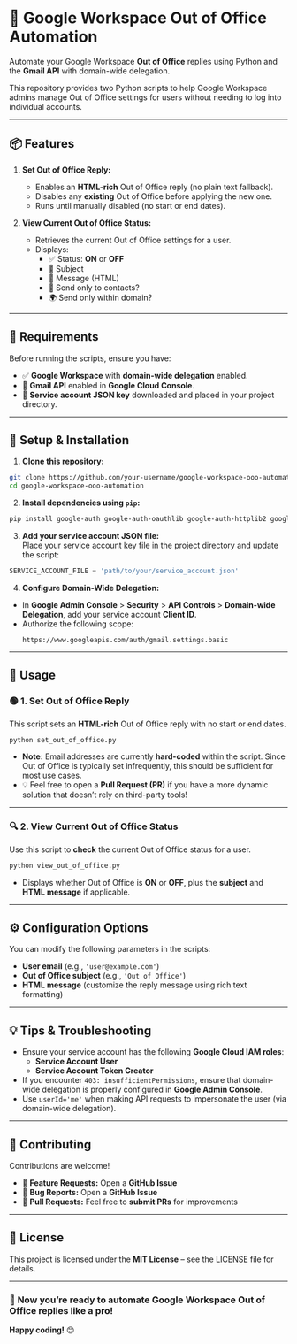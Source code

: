# 🚀 Google Workspace Out of Office Automation

Automate your Google Workspace **Out of Office** replies using Python and the **Gmail API** with domain-wide delegation.  

This repository provides two Python scripts to help Google Workspace admins manage Out of Office settings for users without needing to log into individual accounts.

---

## 📦 **Features**

1. **Set Out of Office Reply:**  
   - Enables an **HTML-rich** Out of Office reply (no plain text fallback).
   - Disables any **existing** Out of Office before applying the new one.
   - Runs until manually disabled (no start or end dates).

2. **View Current Out of Office Status:**  
   - Retrieves the current Out of Office settings for a user.
   - Displays:
     - ✅ Status: **ON** or **OFF**  
     - 📝 Subject  
     - 💬 Message (HTML)  
     - 📧 Send only to contacts?  
     - 🌍 Send only within domain?  

---

## 💼 **Requirements**

Before running the scripts, ensure you have:
- ✅ **Google Workspace** with **domain-wide delegation** enabled.
- 📧 **Gmail API** enabled in **Google Cloud Console**.
- 🔑 **Service account JSON key** downloaded and placed in your project directory.

---

## 🧩 **Setup & Installation**

1. **Clone this repository:**
```bash
git clone https://github.com/your-username/google-workspace-ooo-automation.git
cd google-workspace-ooo-automation
```

2. **Install dependencies using `pip`:**
```bash
pip install google-auth google-auth-oauthlib google-auth-httplib2 google-api-python-client
```

3. **Add your service account JSON file:**  
Place your service account key file in the project directory and update the script:
```python
SERVICE_ACCOUNT_FILE = 'path/to/your/service_account.json'
```

4. **Configure Domain-Wide Delegation:**  
- In **Google Admin Console** > **Security** > **API Controls** > **Domain-wide Delegation**, add your service account **Client ID**.  
- Authorize the following scope:
  ```plaintext
  https://www.googleapis.com/auth/gmail.settings.basic
  ```

---

## 💾 **Usage**

### 🟢 **1. Set Out of Office Reply**
This script sets an **HTML-rich** Out of Office reply with no start or end dates.

```bash
python set_out_of_office.py
```
- **Note:** Email addresses are currently **hard-coded** within the script. Since Out of Office is typically set infrequently, this should be sufficient for most use cases.  
- 💡 Feel free to open a **Pull Request (PR)** if you have a more dynamic solution that doesn’t rely on third-party tools!

---

### 🔍 **2. View Current Out of Office Status**
Use this script to **check** the current Out of Office status for a user.

```bash
python view_out_of_office.py
```
- Displays whether Out of Office is **ON** or **OFF**, plus the **subject** and **HTML message** if applicable.

---

## ⚙️ **Configuration Options**
You can modify the following parameters in the scripts:
- **User email** (e.g., `'user@example.com'`)
- **Out of Office subject** (e.g., `'Out of Office'`)
- **HTML message** (customize the reply message using rich text formatting)

---

## 💡 **Tips & Troubleshooting**
- Ensure your service account has the following **Google Cloud IAM roles**:
  - **Service Account User**  
  - **Service Account Token Creator**
- If you encounter `403: insufficientPermissions`, ensure that domain-wide delegation is properly configured in **Google Admin Console**.
- Use `userId='me'` when making API requests to impersonate the user (via domain-wide delegation).

---

## 👥 **Contributing**
Contributions are welcome!  
- 📝 **Feature Requests:** Open a **GitHub Issue**  
- 🐛 **Bug Reports:** Open a **GitHub Issue**  
- 💾 **Pull Requests:** Feel free to **submit PRs** for improvements

---

## 📜 **License**
This project is licensed under the **MIT License** – see the [LICENSE](LICENSE) file for details.

---

### 🚀 **Now you’re ready to automate Google Workspace Out of Office replies like a pro!**  
**Happy coding!** 😊

